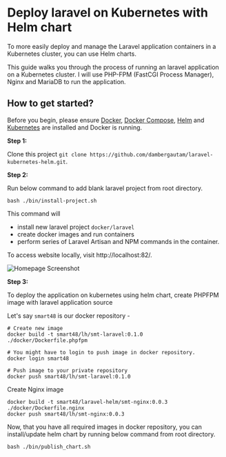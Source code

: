 # Deploy laravel on Kubernetes with Helm chart

To more easily deploy and manage the Laravel application containers in a Kubernetes cluster, you can use Helm charts.

This guide walks you through the process of running an laravel application on a Kubernetes cluster. I will use PHP-FPM (FastCGI Process Manager), Nginx and MariaDB to run the application.

## How to get started?

Before you begin, please ensure [Docker](https://www.docker.com/), [Docker Compose](https://docs.docker.com/compose/), [Helm](https://helm.sh/) and [Kubernetes](https://github.com/dambergautam/docker-examples/blob/master/4-kubernetes/kubernetes-setup.md) are installed and Docker is running.

**Step 1:**

Clone this project `git clone https://github.com/dambergautam/laravel-kubernetes-helm.git`.

**Step 2:**

Run below command to add blank laravel project from root directory.

```
bash ./bin/install-project.sh
```

This command will
- install new laravel project `docker/laravel`
- create docker images and run containers  
- perform series of Laravel Artisan and NPM commands in the container.

To access website locally, visit http://localhost:82/.

![Homepage Screenshot](./laravel-homepage.png)

**Step 3:**

To deploy the application on kubernetes using helm chart, create PHPFPM image
with laravel application source

Let's say `smart48` is our docker repository -

```
# Create new image
docker build -t smart48/lh/smt-laravel:0.1.0 ./docker/Dockerfile.phpfpm

# You might have to login to push image in docker repository.
docker login smart48

# Push image to your private repository
docker push smart48/lh/smt-laravel:0.1.0
```

Create Nginx image

```
docker build -t smart48/laravel-helm/smt-nginx:0.0.3 ./docker/Dockerfile.nginx
docker push smart48/lh/smt-nginx:0.0.3
```

Now, that you have all required images in docker repository, you can install/update
helm chart by running below command from root directory.

```
bash ./bin/publish_chart.sh
```
